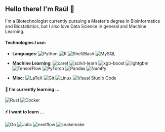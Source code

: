 ## Hello there! I'm Raúl 👋

I'm a Biotechnologist currently pursuing a Master's degree in Bioinformatics and Biostatistics, but I also love Data Science in general and Machine Learning.

#### Technologies I use:

* **Languages**:
![Python](https://img.shields.io/badge/Python-ffe052?style=flat&logo=python)
![R](https://img.shields.io/badge/r-%23276DC3.svg?style=flat&logo=r&logoColor=white)
![Shell/Bash](https://img.shields.io/badge/shell_script%20-%23121011.svg?&style=flat&logo=gnu-bash&logoColor=white)
![MySQL](https://img.shields.io/badge/MySQL-00000F?style=flat&logo=mysql&logoColor=white)

* **Machine Learning**:
![caret](https://img.shields.io/badge/caret-%23F7931E.svg?style=flat&logo=lightgbm&logoColor=white)
![scikit-learn](https://img.shields.io/badge/scikit--learn-%23F7931E.svg?style=flat&logo=scikit-learn&logoColor=white)
![xgb-boost](https://img.shields.io/badge/xgboost-%189FDD.svg?style=flat&logo=xgboost&logoColor=white)
![lightgbm](https://img.shields.io/badge/LightGBM-%23F7931E.svg?style=flat&logo=LightGBM&logoColor=white)
![TensorFlow](https://img.shields.io/badge/TensorFlow-FF6F00?style=flat&logo=tensorflow&logoColor=white)
![PyTorch](https://img.shields.io/badge/PyTorch-EE4C2C?style=flat&logo=pytorch&logoColor=white)
![Pandas](https://img.shields.io/badge/pandas-%23150458.svg?style=flat&logo=pandas&logoColor=white)
![NumPy](https://img.shields.io/badge/numpy-%23013243.svg?style=flat&logo=numpy&logoColor=white)

* **Misc**:
![LaTeX](https://img.shields.io/badge/latex-%23008080.svg?&style=flat&logo=latex&logoColor=white)
![Git](https://img.shields.io/badge/Git-white?style=flat&logo=git)
![Linux](https://img.shields.io/badge/Linux-FCC624?style=flat&logo=linux&logoColor=black)
![Visual Studio Code](https://img.shields.io/badge/Visual%20Studio%20Code-007ACC?style=flat&logo=visualstudiocode)

#### 🌱 I’m currently learning ...
![Rust](https://img.shields.io/badge/Rust-000000?style=flat&logo=rust)
![Docker](https://img.shields.io/badge/Docker-white?style=flat&logo=docker)

#### ⚡ I want to learn ...
![Go](https://img.shields.io/badge/Go-00ADD8?style=flat&logo=go&logoColor=white)
![Julia](https://img.shields.io/badge/Julia-purple?style=flat&logo=julia&logoColor=white)
![nextflow](https://img.shields.io/badge/nextflow-00ADD8?style=flat&logo=Nextflow&logoColor=white)
![snakemake](https://img.shields.io/badge/Snakemake-00ADD8?style=flat&logo=Snakemake&logoColor=white)